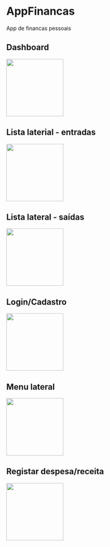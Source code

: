 # AppFinancas
App de financas pessoais
<div>
  
  ## Dashboard
  <img src="https://github.com/Fabiodev331/AppFinancas/assets/110556739/054c595c-07b5-45c2-9dc0-be9591c47c11" width="150px" /> 
  
  ## Lista laterial - entradas
  <img src="https://github.com/Fabiodev331/AppFinancas/assets/110556739/73009e41-d4f7-40b2-8d60-8f7193bec666" width="150px" />
  
  ## Lista lateral - saídas
  <img src="https://github.com/Fabiodev331/AppFinancas/assets/110556739/05760960-4f48-4999-91b0-d57ddd54bde5" width="150px" />
  
  ## Login/Cadastro
  <img src="https://github.com/Fabiodev331/AppFinancas/assets/110556739/8ac7627b-c8a6-4402-bb3a-351e1c737066" width="150px" />
  
  ## Menu lateral
  <img src="https://github.com/Fabiodev331/AppFinancas/assets/110556739/abd66ed2-7614-45f0-9b75-287bbc208bac" width="150px" />
  
  ## Registar despesa/receita
  <img src="https://github.com/Fabiodev331/AppFinancas/assets/110556739/0874572a-ac00-435e-a394-7207a00cda66" width="150px" />
</div>


